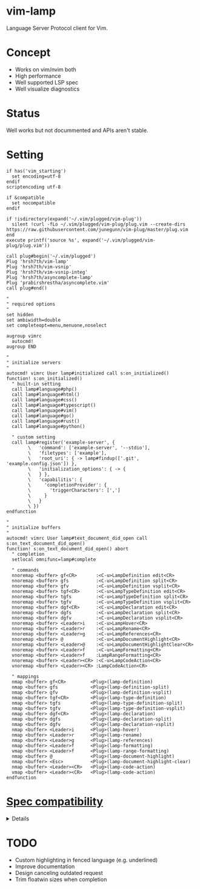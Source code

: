 # vim-lamp
Language Server Protocol client for Vim.

# Concept
- Works on vim/nvim both
- High performance
- Well supported LSP spec
- Well visualize diagnostics

# Status
Well works but not docummented and APIs aren't stable.

# Setting

```vim
if has('vim_starting')
  set encoding=utf-8
endif
scriptencoding utf-8

if &compatible
  set nocompatible
endif

if !isdirectory(expand('~/.vim/plugged/vim-plug'))
  silent !curl -fLo ~/.vim/plugged/vim-plug/plug.vim --create-dirs https://raw.githubusercontent.com/junegunn/vim-plug/master/plug.vim
end
execute printf('source %s', expand('~/.vim/plugged/vim-plug/plug.vim'))

call plug#begin('~/.vim/plugged')
Plug 'hrsh7th/vim-lamp'
Plug 'hrsh7th/vim-vsnip'
Plug 'hrsh7th/vim-vsnip-integ'
Plug 'hrsh7th/asyncomplete-lamp'
Plug 'prabirshrestha/asyncomplete.vim'
call plug#end()

"
" required options
"
set hidden
set ambiwidth=double
set completeopt=menu,menuone,noselect

augroup vimrc
  autocmd!
augroup END

"
" initialize servers
"
autocmd! vimrc User lamp#initialized call s:on_initialized()
function! s:on_initialized()
  " built-in setting
  call lamp#language#php()
  call lamp#language#html()
  call lamp#language#css()
  call lamp#language#typescript()
  call lamp#language#vim()
  call lamp#language#go()
  call lamp#language#rust()
  call lamp#language#python()

  " custom setting
  call lamp#register('example-server', {
        \   'command': ['example-server', '--stdio'],
        \   'filetypes': ['example'],
        \   'root_uri': { -> lamp#findup(['.git', 'example.config.json']) },
        \   'initialization_options': { -> {
        \   } },
        \   'capabilitis': {
        \     'completionProvider': {
        \       'triggerCharacters': [',']
        \     }
        \   }
        \ })
endfunction

"
" initialize buffers
"
autocmd! vimrc User lamp#text_document_did_open call s:on_text_document_did_open()
function! s:on_text_document_did_open() abort
  " completion
  setlocal omnifunc=lamp#complete

  " commands
  nnoremap <buffer> gf<CR>       :<C-u>LampDefinition edit<CR>
  nnoremap <buffer> gfs          :<C-u>LampDefinition split<CR>
  nnoremap <buffer> gfv          :<C-u>LampDefinition vsplit<CR>
  nnoremap <buffer> tgf<CR>      :<C-u>LampTypeDefinition edit<CR>
  nnoremap <buffer> tgfs         :<C-u>LampTypeDefinition split<CR>
  nnoremap <buffer> tgfv         :<C-u>LampTypeDefinition vsplit<CR>
  nnoremap <buffer> dgf<CR>      :<C-u>LampDeclaration edit<CR>
  nnoremap <buffer> dgfs         :<C-u>LampDeclaration split<CR>
  nnoremap <buffer> dgfv         :<C-u>LampDeclaration vsplit<CR>
  nnoremap <buffer> <Leader>i    :<C-u>LampHover<CR>
  nnoremap <buffer> <Leader>r    :<C-u>LampRename<CR>
  nnoremap <buffer> <Leader>g    :<C-u>LampReferences<CR>
  nnoremap <buffer> @            :<C-u>LampDocumentHighlight<CR>
  nnoremap <buffer> <Leader>@    :<C-u>LampDocumentHighlightClear<CR>
  nnoremap <buffer> <Leader>f    :<C-u>LampFormatting<CR>
  vnoremap <buffer> <Leader>f    :LampRangeFormatting<CR>
  nnoremap <buffer> <Leader><CR> :<C-u>LampCodeAction<CR>
  vnoremap <buffer> <Leader><CR> :LampCodeAction<CR>

  " mappings
  nmap <buffer> gf<CR>         <Plug>(lamp-definition)
  nmap <buffer> gfs            <Plug>(lamp-definition-split)
  nmap <buffer> gfv            <Plug>(lamp-definition-vsplit)
  nmap <buffer> tgf<CR>        <Plug>(lamp-type-definition)
  nmap <buffer> tgfs           <Plug>(lamp-type-definition-split)
  nmap <buffer> tgfv           <Plug>(lamp-type-definition-vsplit)
  nmap <buffer> dgf<CR>        <Plug>(lamp-declaration)
  nmap <buffer> dgfs           <Plug>(lamp-declaration-split)
  nmap <buffer> dgfv           <Plug>(lamp-declaration-vsplit)
  nmap <buffer> <Leader>i      <Plug>(lamp-hover)
  nmap <buffer> <Leader>r      <Plug>(lamp-rename)
  nmap <buffer> <Leader>g      <Plug>(lamp-references)
  nmap <buffer> <Leader>f      <Plug>(lamp-formatting)
  vmap <buffer> <Leader>f      <Plug>(lamp-range-formatting)
  nmap <buffer> @              <Plug>(lamp-document-highlight)
  nmap <buffer> <Esc>          <Plug>(lamp-document-highlight-clear)
  nmap <buffer> <Leader><CR>   <Plug>(lamp-code-action)
  vmap <buffer> <Leader><CR>   <Plug>(lamp-code-action)
endfunction
```

# [Spec compatibility](https://microsoft.github.io/language-server-protocol/specifications/specification-3-14/)
<details>

    - General
        - [x] initialize
        - [x] initialized
        - [x] shutdown
        - [x] exit
        - [ ] $/cancelRequest

    - Window
        - [x] window/showMessage
        - [x] window/showMessageRequest
        - [x] window/logMessage

    - Telemetry
        - [x] telemetry/event

    - Client
        - [ ] ~~client/registerCapability~~ (Maybe unneeded)
        - [ ] ~~client/unregisterCapability~~ (Maybe unneeded)

    - Workspace
        - [x] workspace/workspaceFolders
        - [x] workspace/didChangeWorkspaceFolders
        - [x] workspace/didChangeConfiguration
        - [x] workspace/configuration
        - [ ] workspace/didChangeWatchedFiles
        - [ ] workspace/symbol
        - [x] workspace/executeCommand
        - [x] workspace/applyEdit

    - Synchronization
        - [x] textDocument/didOpen
        - [x] textDocument/didChange
        - [ ] textDocument/willSave
        - [ ] textDocument/willSaveWaitUntil
        - [ ] textDocument/didSave
        - [x] textDocument/didClose

    - Diagnostics
        - [x] textDocument/publishDiagnostics

    - Language Features
        - [x] textDocument/completion (Snippet/Documentation/AdditionalTextEdits are supported!)
        - [x] completionItem/resolve
        - [x] textDocument/hover
        - [x] textDocument/signatureHelp
        - [x] textDocument/declaration
        - [x] textDocument/definition
        - [x] textDocument/typeDefinition
        - [x] textDocument/implementation
        - [x] textDocument/references
        - [x] textDocument/documentHighlight
        - [ ] textDocument/documentSymbol
        - [x] textDocument/codeAction
        - [ ] textDocument/codeLens
        - [ ] codeLens/resolve
        - [ ] textDocument/documentLink
        - [ ] documentLink/resolve
        - [ ] textDocument/documentColor
        - [ ] textDocument/colorPresentation
        - [x] textDocument/formatting
        - [x] textDocument/rangeFormatting
        - [ ] ~~textDocument/onTypeFormatting~~ (No supported server found.)
        - [x] textDocument/rename
        - [x] textDocument/prepareRename
        - [ ] textDocument/foldingRange

</details>

# TODO
- Custom highlighting in fenced language (e.g. underlined)
- Improve documentation
- Design canceling outdated request
- Trim floatwin sizes when completion
